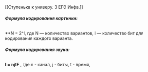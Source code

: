 [[Ступенька к универу. 3 ЕГЭ Инфа.]]


###### ***Формула кодирования картинки:*** 
**N = 2^I, где N — количество вариантов, I — количество бит для кодирования каждого варианта.


###### ***Формула кодирования звука:*** 
**I = njtF** , где n - канал, j - биты, t - время, 
